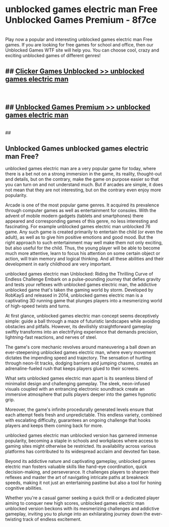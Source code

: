 # unblocked games electric man Free Unblocked Games Premium - 8f7ce <br>
<br>
Play now a popular and interesting unblocked games electric man Free games. If you are looking for free games for school and office, then our Unblocked Games WTF site will help you. You can choose cool, crazy and exciting unblocked games of different genres!


## ##  [Clicker Games Unblocked >> unblocked games electric man](http://freeplayer.one?title=unblocked_games_electric_man&ref=M1)
  <br>

##  ## [Unblocked Games Premium >> unblocked games electric man](http://freeplayer.one?title=unblocked_games_electric_man&ref=M1)
  <br>
  ##



## Unblocked Games unblocked games electric man Free?

unblocked games electric man are a very popular game for today, where there is a bet not on a strong immersion in the game, its reality, thought-out and details, but on the contrary, make the game on purpose easier so that you can turn on and not understand much. But if arcades are simple, it does not mean that they are not interesting, but on the contrary even enjoy more popularity.

Arcade is one of the most popular game genres. It acquired its prevalence through computer games as well as entertainment for consoles. With the advent of mobile modern gadgets (tablets and smartphones) there appeared and corresponding games of this genre, no less interesting and fascinating. For example unblocked games electric man unblocked 76 game. Any such game is created primarily to entertain the child (or even the adult), as well as to give him positive emotions and good mood. But the right approach to such entertainment may well make them not only exciting, but also useful for the child. Thus, the young player will be able to become much more attentive, learn to focus his attention on some certain object or action, will train memory and logical thinking. And all these abilities and their development in early childhood are very important.

unblocked games electric man Unblocked: Riding the Thrilling Curve of Endless Challenge
Embark on a pulse-pounding journey that defies gravity and tests your reflexes with unblocked games electric man, the addictive unblocked game that's taken the gaming world by storm. Developed by RobKayS and released in 2014, unblocked games electric man is a captivating 3D running game that plunges players into a mesmerizing world of high-speed twists and turns.

At first glance, unblocked games electric man concept seems deceptively simple: guide a ball through a maze of futuristic landscapes while avoiding obstacles and pitfalls. However, its devilishly straightforward gameplay swiftly transforms into an electrifying experience that demands precision, lightning-fast reactions, and nerves of steel.

The game's core mechanic revolves around maneuvering a ball down an ever-steepening unblocked games electric man, where every movement dictates the impending speed and trajectory. The sensation of hurtling through neon-lit tracks, dodging barriers and jumping chasms, creates an adrenaline-fueled rush that keeps players glued to their screens.

What sets unblocked games electric man apart is its seamless blend of minimalist design and challenging gameplay. The sleek, neon-infused visuals coupled with an entrancing electronic soundtrack create an immersive atmosphere that pulls players deeper into the games hypnotic grip.

Moreover, the game's infinite procedurally generated levels ensure that each attempt feels fresh and unpredictable. This endless variety, combined with escalating difficulty, guarantees an ongoing challenge that hooks players and keeps them coming back for more.

unblocked games electric man unblocked version has garnered immense popularity, becoming a staple in schools and workplaces where access to gaming sites might otherwise be restricted. Its availability across various platforms has contributed to its widespread acclaim and devoted fan base.

Beyond its addictive nature and captivating gameplay, unblocked games electric man fosters valuable skills like hand-eye coordination, quick decision-making, and perseverance. It challenges players to sharpen their reflexes and master the art of navigating intricate paths at breakneck speeds, making it not just an entertaining pastime but also a tool for honing cognitive abilities.

Whether you're a casual gamer seeking a quick thrill or a dedicated player aiming to conquer new high scores, unblocked games electric man unblocked version beckons with its mesmerizing challenges and addictive gameplay, inviting you to plunge into an exhilarating journey down the ever-twisting track of endless excitement.